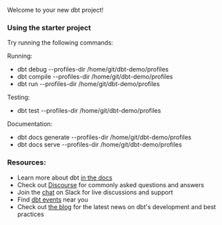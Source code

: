 Welcome to your new dbt project!

### Using the starter project

Try running the following commands:

Running:
- dbt debug --profiles-dir /home/git/dbt-demo/profiles
- dbt compile --profiles-dir /home/git/dbt-demo/profiles
- dbt run --profiles-dir /home/git/dbt-demo/profiles

Testing:
- dbt test --profiles-dir /home/git/dbt-demo/profiles

Documentation:
- dbt docs generate --profiles-dir /home/git/dbt-demo/profiles
- dbt docs serve --profiles-dir /home/git/dbt-demo/profiles


### Resources:
- Learn more about dbt [in the docs](https://docs.getdbt.com/docs/introduction)
- Check out [Discourse](https://discourse.getdbt.com/) for commonly asked questions and answers
- Join the [chat](http://slack.getdbt.com/) on Slack for live discussions and support
- Find [dbt events](https://events.getdbt.com) near you
- Check out [the blog](https://blog.getdbt.com/) for the latest news on dbt's development and best practices
